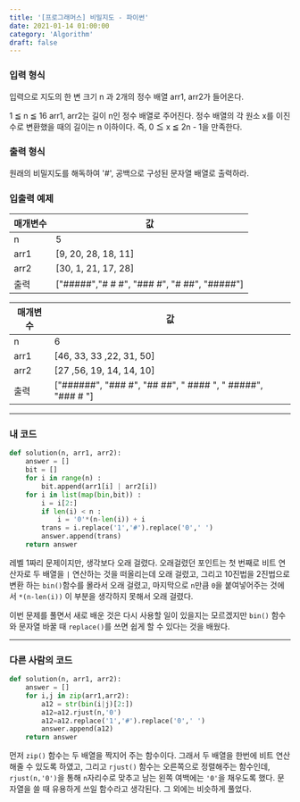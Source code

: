 ```yaml
---
title: '[프로그래머스] 비밀지도 - 파이썬'
date: 2021-01-14 01:00:00
category: 'Algorithm'
draft: false
---
```


### 입력 형식

입력으로 지도의 한 변 크기 n 과 2개의 정수 배열 arr1, arr2가 들어온다.

1 ≦ n ≦ 16
arr1, arr2는 길이 n인 정수 배열로 주어진다.
정수 배열의 각 원소 x를 이진수로 변환했을 때의 길이는 n 이하이다. 즉, 0 ≦ x ≦ 2n - 1을 만족한다.

### 출력 형식

원래의 비밀지도를 해독하여 '#', 공백으로 구성된 문자열 배열로 출력하라.

### 입출력 예제

| 매개변수 | 값                                          |
| -------- | ------------------------------------------- |
| n        | 5                                           |
| arr1     | [9, 20, 28, 18, 11]                         |
| arr2     | [30, 1, 21, 17, 28]                         |
| 출력     | ["#####","# # #", "### #", "# ##", "#####"] |

| 매개변수 | 값                                                         |
| -------- | ---------------------------------------------------------- |
| n        | 6                                                          |
| arr1     | [46, 33, 33 ,22, 31, 50]                                   |
| arr2     | [27 ,56, 19, 14, 14, 10]                                   |
| 출력     | ["######", "### #", "## ##", " #### ", " #####", "### # "] |

---

### 내 코드

```python
def solution(n, arr1, arr2):
    answer = []
    bit = []
    for i in range(n) :
        bit.append(arr1[i] | arr2[i])
    for i in list(map(bin,bit)) :
        i = i[2:]
        if len(i) < n :
            i = '0'*(n-len(i)) + i
        trans = i.replace('1','#').replace('0',' ')
        answer.append(trans)
    return answer
```

레벨 1짜리 문제이지만, 생각보다 오래 걸렸다. 오래걸렸던 포인트는 첫 번째로 비트 연산자로 두 배열을 `|` 연산하는 것을 떠올리는데 오래 걸렸고, 그리고 10진법을 2진법으로 변환 하는 `bin()`함수를 몰라서 오래 걸렸고, 마지막으로 `n`만큼 `0`을 붙여넣어주는 것에서 `*(n-len(i))` 이 부분을 생각하지 못해서 오래 걸렸다.

이번 문제를 풀면서 새로 배운 것은 다시 사용할 일이 있을지는 모르겠지만 `bin()` 함수와 문자열 바꿀 때 `replace()`를 쓰면 쉽게 할 수 있다는 것을 배웠다.

---

### 다른 사람의 코드

```python
def solution(n, arr1, arr2):
    answer = []
    for i,j in zip(arr1,arr2):
        a12 = str(bin(i|j)[2:])
        a12=a12.rjust(n,'0')
        a12=a12.replace('1','#').replace('0',' ')
        answer.append(a12)
    return answer
```

먼저 `zip()` 함수는 두 배열을 짝지어 주는 함수이다. 그래서 두 배열을 한번에 비트 연산 해줄 수 있도록 하였고, 그리고 `rjust()` 함수는 오른쪽으로 정렬해주는 함수인데, `rjust(n,'0')`을 통해 `n`자리수로 맞추고 남는 왼쪽 여백에는 `'0'`을 채우도록 했다. 문자열을 쓸 때 유용하게 쓰일 함수라고 생각된다. 그 외에는 비슷하게 풀었다.
